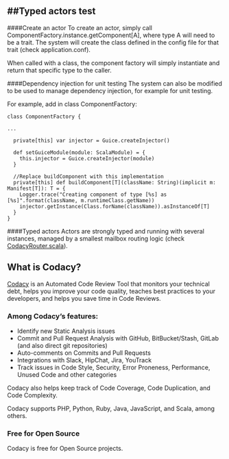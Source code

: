 ##Typed actors test
---

####Create an actor
To create an actor, simply call ComponentFactory.instance.getComponent[A], where type A will need to be a trait. The system will create the class defined in the config file for that trait (check application.conf).

When called with a class, the component factory will simply instantiate and return that specific type to the caller.

####Dependency injection for unit testing
The system can also be modified to be used to manage dependency injection, for example for unit testing.

For example, add in class ComponentFactory:

    class ComponentFactory {

    ...

      private[this] var injector = Guice.createInjector()

      def setGuiceModule(module: ScalaModule) = {
        this.injector = Guice.createInjector(module)
      }

      //Replace buildComponent with this implementation
      private[this] def buildComponent[T](className: String)(implicit m: Manifest[T]): T = {
        Logger.trace("Creating component of type [%s] as [%s]".format(className, m.runtimeClass.getName))
        injector.getInstance(Class.forName(className)).asInstanceOf[T]
      }
    }

####Typed actors
Actors are strongly typed and running with several instances, managed by a smallest mailbox routing logic (check [CodacyRouter.scala](https://github.com/codacy/akka-typed/blob/master/app/dependencyBuilder/CodacyRouter.scala)).

## What is Codacy?

[Codacy](https://www.codacy.com/) is an Automated Code Review Tool that monitors your technical debt, helps you improve your code quality, teaches best practices to your developers, and helps you save time in Code Reviews.

### Among Codacy’s features:

 - Identify new Static Analysis issues
 - Commit and Pull Request Analysis with GitHub, BitBucket/Stash, GitLab (and also direct git repositories)
 - Auto-comments on Commits and Pull Requests
 - Integrations with Slack, HipChat, Jira, YouTrack
 - Track issues in Code Style, Security, Error Proneness, Performance, Unused Code and other categories

Codacy also helps keep track of Code Coverage, Code Duplication, and Code Complexity.

Codacy supports PHP, Python, Ruby, Java, JavaScript, and Scala, among others.

### Free for Open Source

Codacy is free for Open Source projects.
